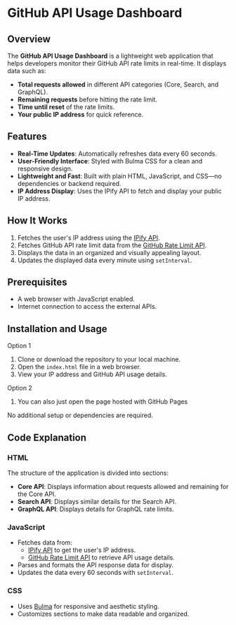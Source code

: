 # GitHub API Usage Dashboard

## Overview

The **GitHub API Usage Dashboard** is a lightweight web application that helps developers monitor their GitHub API rate limits in real-time. It displays data such as:
- **Total requests allowed** in different API categories (Core, Search, and GraphQL).
- **Remaining requests** before hitting the rate limit.
- **Time until reset** of the rate limits.
- **Your public IP address** for quick reference.

## Features
- **Real-Time Updates**: Automatically refreshes data every 60 seconds.
- **User-Friendly Interface**: Styled with Bulma CSS for a clean and responsive design.
- **Lightweight and Fast**: Built with plain HTML, JavaScript, and CSS—no dependencies or backend required.
- **IP Address Display**: Uses the IPify API to fetch and display your public IP address.

## How It Works
1. Fetches the user's IP address using the [IPify API](https://www.ipify.org/).
2. Fetches GitHub API rate limit data from the [GitHub Rate Limit API](https://docs.github.com/en/rest/rate-limit).
3. Displays the data in an organized and visually appealing layout.
4. Updates the displayed data every minute using `setInterval`.

## Prerequisites
- A web browser with JavaScript enabled.
- Internet connection to access the external APIs.

## Installation and Usage
Option 1
1. Clone or download the repository to your local machine.
2. Open the `index.html` file in a web browser.
3. View your IP address and GitHub API usage details.

Option 2
1. You can also just open the page hosted with GitHub Pages 

No additional setup or dependencies are required.

## Code Explanation
### HTML
The structure of the application is divided into sections:
- **Core API**: Displays information about requests allowed and remaining for the Core API.
- **Search API**: Displays similar details for the Search API.
- **GraphQL API**: Displays details for GraphQL rate limits.

### JavaScript
- Fetches data from:
  - [IPify API](https://api.ipify.org) to get the user's IP address.
  - [GitHub Rate Limit API](https://api.github.com/rate_limit) to retrieve API usage details.
- Parses and formats the API response data for display.
- Updates the data every 60 seconds with `setInterval`.

### CSS
- Uses [Bulma](https://bulma.io/) for responsive and aesthetic styling.
- Customizes sections to make data readable and organized.
